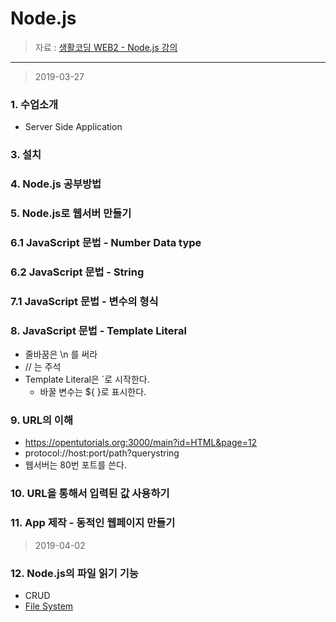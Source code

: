 Node.js
====================

> 자료 : [생활코딩 WEB2 - Node.js 강의](https://opentutorials.org/course/3332) 
>
-------
> 2019-03-27

### 1. 수업소개

- Server Side Application

### 3. 설치

### 4. Node.js 공부방법

### 5. Node.js로 웹서버 만들기

### 6.1 JavaScript 문법 - Number Data type

### 6.2 JavaScript 문법 - String

### 7.1 JavaScript 문법 - 변수의 형식

### 8. JavaScript 문법 - Template Literal

- 줄바꿈은 \n 를 써라
- // 는 주석
- Template Literal은 `로 시작한다.
  - 바꿀 변수는 ${ }로 표시한다. 

### 9. URL의 이해

- https://opentutorials.org:3000/main?id=HTML&page=12
- protocol://host:port/path?querystring
- 웹서버는 80번 포트를 쓴다.

### 10. URL을 통해서 입력된 값 사용하기

### 11. App 제작 - 동적인 웹페이지 만들기

>2019-04-02

### 12. Node.js의 파일 읽기 기능

- CRUD
- [File System](https://nodejs.org/dist/latest-v6.x/docs/api/fs.html)